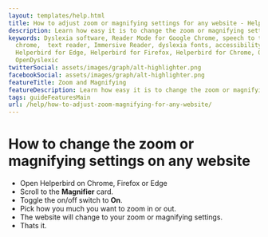 ```yaml
---
layout: templates/help.html
title: How to adjust zoom or magnifying settings for any website - Helperbird
description: Learn how easy it is to change the zoom or magnifying settings on any website.
keywords: Dyslexia software, Reader Mode for Google Chrome, speech to text for chrome, Text to speech for
  chrome,  text reader, Immersive Reader, dyslexia fonts, accessibility software, dyslexia software,
  Helperbird for Edge, Helperbird for Firefox, Helperbird for Chrome, Opendyslexic for Chrome,
  OpenDyslexic
twitterSocial: assets/images/graph/alt-highlighter.png
facebookSocial: assets/images/graph/alt-highlighter.png
featureTitle: Zoom and Magnifying
featureDescription: Learn how easy it is to change the zoom or magnifying settings on any website.
tags: guideFeaturesMain
url: /help/how-to-adjust-zoom-magnifying-for-any-website/
---
```


# How to change the zoom or magnifying settings on any website

- Open Helperbird on Chrome, Firefox or Edge
- Scroll to the **Magnifier** card.
- Toggle the on/off switch to **On**.
- Pick how you much you want to zoom in or out.
- The website will change to your zoom or magnifying settings.
- Thats it.
